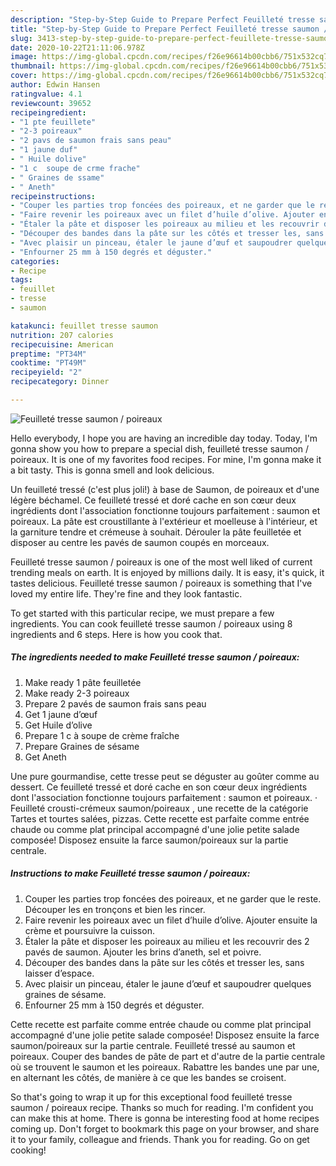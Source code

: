 ```yaml
---
description: "Step-by-Step Guide to Prepare Perfect Feuilleté tresse saumon / poireaux"
title: "Step-by-Step Guide to Prepare Perfect Feuilleté tresse saumon / poireaux"
slug: 3413-step-by-step-guide-to-prepare-perfect-feuillete-tresse-saumon-poireaux
date: 2020-10-22T21:11:06.978Z
image: https://img-global.cpcdn.com/recipes/f26e96614b00cbb6/751x532cq70/feuillete-tresse-saumon-poireaux-photo-principale-de-la-recette.jpg
thumbnail: https://img-global.cpcdn.com/recipes/f26e96614b00cbb6/751x532cq70/feuillete-tresse-saumon-poireaux-photo-principale-de-la-recette.jpg
cover: https://img-global.cpcdn.com/recipes/f26e96614b00cbb6/751x532cq70/feuillete-tresse-saumon-poireaux-photo-principale-de-la-recette.jpg
author: Edwin Hansen
ratingvalue: 4.1
reviewcount: 39652
recipeingredient:
- "1 pte feuillete"
- "2-3 poireaux"
- "2 pavs de saumon frais sans peau"
- "1 jaune duf"
- " Huile dolive"
- "1 c  soupe de crme frache"
- " Graines de ssame"
- " Aneth"
recipeinstructions:
- "Couper les parties trop foncées des poireaux, et ne garder que le reste. Découper les en tronçons et bien les rincer."
- "Faire revenir les poireaux avec un filet d’huile d’olive. Ajouter ensuite la crème et poursuivre la cuisson."
- "Étaler la pâte et disposer les poireaux au milieu et les recouvrir des 2 pavés de saumon. Ajouter les brins d’aneth, sel et poivre."
- "Découper des bandes dans la pâte sur les côtés et tresser les, sans laisser d’espace."
- "Avec plaisir un pinceau, étaler le jaune d’œuf et saupoudrer quelques graines de sésame."
- "Enfourner 25 mm à 150 degrés et déguster."
categories:
- Recipe
tags:
- feuillet
- tresse
- saumon

katakunci: feuillet tresse saumon 
nutrition: 207 calories
recipecuisine: American
preptime: "PT34M"
cooktime: "PT49M"
recipeyield: "2"
recipecategory: Dinner

---
```



![Feuilleté tresse saumon / poireaux](https://img-global.cpcdn.com/recipes/f26e96614b00cbb6/751x532cq70/feuillete-tresse-saumon-poireaux-photo-principale-de-la-recette.jpg)

Hello everybody, I hope you are having an incredible day today. Today, I'm gonna show you how to prepare a special dish, feuilleté tresse saumon / poireaux. It is one of my favorites food recipes. For mine, I'm gonna make it a bit tasty. This is gonna smell and look delicious.

Un feuilleté tressé (c&#39;est plus joli!) à base de Saumon, de poireaux et d&#39;une légère béchamel. Ce feuilleté tressé et doré cache en son cœur deux ingrédients dont l&#39;association fonctionne toujours parfaitement : saumon et poireaux. La pâte est croustillante à l&#39;extérieur et moelleuse à l&#39;intérieur, et la garniture tendre et crémeuse à souhait. Dérouler la pâte feuilletée et disposer au centre les pavés de saumon coupés en morceaux.

Feuilleté tresse saumon / poireaux is one of the most well liked of current trending meals on earth. It is enjoyed by millions daily. It is easy, it's quick, it tastes delicious. Feuilleté tresse saumon / poireaux is something that I've loved my entire life. They're fine and they look fantastic.


To get started with this particular recipe, we must prepare a few ingredients. You can cook feuilleté tresse saumon / poireaux using 8 ingredients and 6 steps. Here is how you cook that.

<!--inarticleads1-->

##### The ingredients needed to make Feuilleté tresse saumon / poireaux:

1. Make ready 1 pâte feuilletée
1. Make ready 2-3 poireaux
1. Prepare 2 pavés de saumon frais sans peau
1. Get 1 jaune d’œuf
1. Get  Huile d’olive
1. Prepare 1 c à soupe de crème fraîche
1. Prepare  Graines de sésame
1. Get  Aneth


Une pure gourmandise, cette tresse peut se déguster au goûter comme au dessert. Ce feuilleté tressé et doré cache en son cœur deux ingrédients dont l&#39;association fonctionne toujours parfaitement : saumon et poireaux. · Feuilleté crousti-crémeux saumon/poireaux , une recette de la catégorie Tartes et tourtes salées, pizzas. Cette recette est parfaite comme entrée chaude ou comme plat principal accompagné d&#39;une jolie petite salade composée! Disposez ensuite la farce saumon/poireaux sur la partie centrale. 

<!--inarticleads2-->

##### Instructions to make Feuilleté tresse saumon / poireaux:

1. Couper les parties trop foncées des poireaux, et ne garder que le reste. Découper les en tronçons et bien les rincer.
1. Faire revenir les poireaux avec un filet d’huile d’olive. Ajouter ensuite la crème et poursuivre la cuisson.
1. Étaler la pâte et disposer les poireaux au milieu et les recouvrir des 2 pavés de saumon. Ajouter les brins d’aneth, sel et poivre.
1. Découper des bandes dans la pâte sur les côtés et tresser les, sans laisser d’espace.
1. Avec plaisir un pinceau, étaler le jaune d’œuf et saupoudrer quelques graines de sésame.
1. Enfourner 25 mm à 150 degrés et déguster.


Cette recette est parfaite comme entrée chaude ou comme plat principal accompagné d&#39;une jolie petite salade composée! Disposez ensuite la farce saumon/poireaux sur la partie centrale. Feuilleté tressé au saumon et poireaux. Couper des bandes de pâte de part et d&#39;autre de la partie centrale où se trouvent le saumon et les poireaux. Rabattre les bandes une par une, en alternant les côtés, de manière à ce que les bandes se croisent. 

So that's going to wrap it up for this exceptional food feuilleté tresse saumon / poireaux recipe. Thanks so much for reading. I'm confident you can make this at home. There is gonna be interesting food at home recipes coming up. Don't forget to bookmark this page on your browser, and share it to your family, colleague and friends. Thank you for reading. Go on get cooking!
